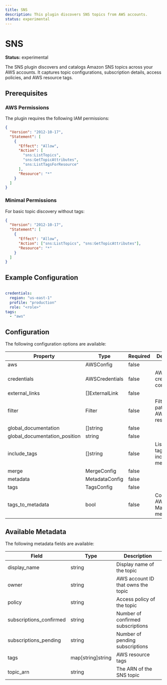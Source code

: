 ```yaml
---
title: SNS
description: This plugin discovers SNS topics from AWS accounts.
status: experimental
---
```


# SNS

**Status:** experimental

The SNS plugin discovers and catalogs Amazon SNS topics across your AWS accounts. It captures topic configurations, subscription details, access policies, and AWS resource tags.

## Prerequisites

### AWS Permissions

The plugin requires the following IAM permissions:

```json
{
  "Version": "2012-10-17",
  "Statement": [
    {
      "Effect": "Allow",
      "Action": [
        "sns:ListTopics",
        "sns:GetTopicAttributes",
        "sns:ListTagsForResource"
      ],
      "Resource": "*"
    }
  ]
}
```

### Minimal Permissions

For basic topic discovery without tags:

```json
{
  "Version": "2012-10-17",
  "Statement": [
    {
      "Effect": "Allow",
      "Action": ["sns:ListTopics", "sns:GetTopicAttributes"],
      "Resource": "*"
    }
  ]
}
```


## Example Configuration

```yaml

credentials:
  region: "us-east-1"
  profile: "production"
  role: "<role>"
tags:
  - "aws"

```

## Configuration
The following configuration options are available:

| Property | Type | Required | Description |
|----------|------|----------|-------------|
| aws | AWSConfig | false |  |
| credentials | AWSCredentials | false | AWS credentials configuration |
| external_links | []ExternalLink | false |  |
| filter | Filter | false | Filter patterns for AWS resources |
| global_documentation | []string | false |  |
| global_documentation_position | string | false |  |
| include_tags | []string | false | List of AWS tags to include as metadata |
| merge | MergeConfig | false |  |
| metadata | MetadataConfig | false |  |
| tags | TagsConfig | false |  |
| tags_to_metadata | bool | false | Convert AWS tags to Marmot metadata |

## Available Metadata

The following metadata fields are available:

| Field | Type | Description |
|-------|------|-------------|
| display_name | string | Display name of the topic |
| owner | string | AWS account ID that owns the topic |
| policy | string | Access policy of the topic |
| subscriptions_confirmed | string | Number of confirmed subscriptions |
| subscriptions_pending | string | Number of pending subscriptions |
| tags | map[string]string | AWS resource tags |
| topic_arn | string | The ARN of the SNS topic |